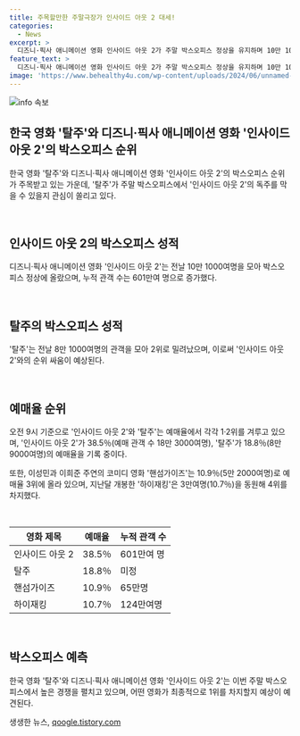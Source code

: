 ```yaml
---
title: 주목할만한 주말극장가 인사이드 아웃 2 대세!
categories:
  - News
excerpt: >
  디즈니·픽사 애니메이션 영화 인사이드 아웃 2가 주말 박스오피스 정상을 유지하며 10만 1000여명의 관객을 모았다. 반면 이제훈·구교환 주연의 탈주는 8만 1000여명의 관객을 기록하며 2위로 밀렸다. 두 영화는 예매율에서도 1·2위를 겨루는 가운데, 핸섬가이즈와 하이재킹도 높은 관심을 얻고 있다. 인사이드 아웃 2는 38.5%의 예매율로 1위를 차지하고 있다.
feature_text: >
  디즈니·픽사 애니메이션 영화 인사이드 아웃 2가 주말 박스오피스 정상을 유지하며 10만 1000여명의 관객을 모았다. 반면 이제훈·구교환 주연의 탈주는 8만 1000여명의 관객을 기록하며 2위로 밀렸다. 두 영화는 예매율에서도 1·2위를 겨루는 가운데, 핸섬가이즈와 하이재킹도 높은 관심을 얻고 있다. 인사이드 아웃 2는 38.5%의 예매율로 1위를 차지하고 있다.
image: 'https://www.behealthy4u.com/wp-content/uploads/2024/06/unnamed-file.png'
---
```


<p><img src="https://www.behealthy4u.com/wp-content/uploads/2024/06/unnamed-file.png" alt="info 속보" /></p>

<h2 data-ke-size="size26">한국 영화 '탈주'와 디즈니·픽사 애니메이션 영화 '인사이드 아웃 2'의 박스오피스 순위</h2>

<p data-ke-size="size16">한국 영화 '탈주'와 디즈니·픽사 애니메이션 영화 '인사이드 아웃 2'의 박스오피스 순위가 주목받고 있는 가운데, '탈주'가 주말 박스오피스에서 '인사이드 아웃 2'의 독주를 막을 수 있을지 관심이 쏠리고 있다.</p>

<p data-ke-size="size16">&nbsp;</p>

<h2 data-ke-size="size24">인사이드 아웃 2의 박스오피스 성적</h2>

<p data-ke-size="size16">디즈니·픽사 애니메이션 영화 '인사이드 아웃 2'는 전날 10만 1000여명을 모아 박스오피스 정상에 올랐으며, 누적 관객 수는 601만여 명으로 증가했다.</p>

<p data-ke-size="size16">&nbsp;</p>

<h2 data-ke-size="size24">탈주의 박스오피스 성적</h2>

<p data-ke-size="size16">'탈주'는 전날 8만 1000여명의 관객을 모아 2위로 밀려났으며, 이로써 '인사이드 아웃 2'와의 순위 싸움이 예상된다.</p>

<p data-ke-size="size16">&nbsp;</p>

<h2 data-ke-size="size24">예매율 순위</h2>

<p data-ke-size="size16">오전 9시 기준으로 '인사이드 아웃 2'와 '탈주'는 예매율에서 각각 1·2위를 겨루고 있으며, '인사이드 아웃 2'가 38.5％(예매 관객 수 18만 3000여명), '탈주'가 18.8％(8만 9000여명)의 예매율을 기록 중이다.</p>

<p data-ke-size="size16">또한, 이성민과 이희준 주연의 코미디 영화 '핸섬가이즈'는 10.9％(5만 2000여명)로 예매율 3위에 올라 있으며, 지난달 개봉한 '하이재킹'은 3만여명(10.7％)을 동원해 4위를 차지했다.</p>

<p data-ke-size="size16">&nbsp;</p>

<table>
    <thead>
        <tr>
            <th scope="col">영화 제목</th>
            <th scope="col">예매율</th>
            <th scope="col">누적 관객 수</th>
        </tr>
    </thead>
    <tbody>
        <tr>
            <td>인사이드 아웃 2</td>
            <td>38.5％</td>
            <td>601만여 명</td>
        </tr>
        <tr>
            <td>탈주</td>
            <td>18.8％</td>
            <td>미정</td>
        </tr>
        <tr>
            <td>핸섬가이즈</td>
            <td>10.9％</td>
            <td>65만명</td>
        </tr>
        <tr>
            <td>하이재킹</td>
            <td>10.7％</td>
            <td>124만여명</td>
        </tr>
    </tbody>
</table>

<p data-ke-size="size16">&nbsp;</p>

<h2 data-ke-size="size24">박스오피스 예측</h2>

<p data-ke-size="size16">한국 영화 '탈주'와 디즈니·픽사 애니메이션 영화 '인사이드 아웃 2'는 이번 주말 박스오피스에서 높은 경쟁을 펼치고 있으며, 어떤 영화가 최종적으로 1위를 차지할지 예상이 예견된다.</p>
생생한 뉴스, <a href="https://qoogle.tistory.com" rel="dofollow">qoogle.tistory.com</a>


